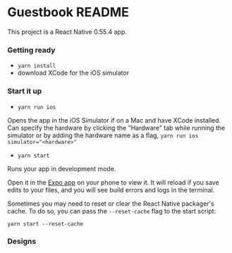 # Guestbook README

This project is a React Native 0.55.4 app.

### Getting ready

- `yarn install`
- download XCode for the iOS simulator

### Start it up

- `yarn run ios`

Opens the app in the iOS Simulator if on a Mac and have XCode installed. Can specify the hardware by clicking the "Hardware" tab while running the simulator or by adding the hardware name as a flag, `yarn run ios simulator="<hardware>"`

- `yarn start`

Runs your app in development mode.

Open it in the [Expo app](https://expo.io) on your phone to view it. It will reload if you save edits to your files, and you will see build errors and logs in the terminal.

Sometimes you may need to reset or clear the React Native packager's cache. To do so, you can pass the `--reset-cache` flag to the start script:

```
yarn start --reset-cache
```

### Designs
